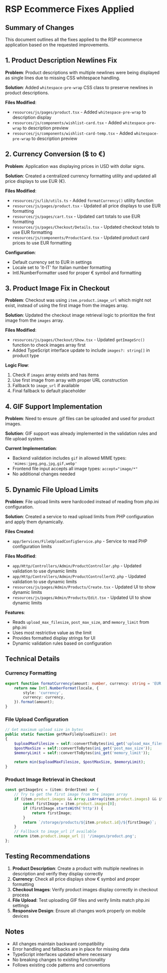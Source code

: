 # RSP Ecommerce Fixes Applied

## Summary of Changes

This document outlines all the fixes applied to the RSP ecommerce application based on the requested improvements.

## 1. Product Description Newlines Fix

**Problem**: Product descriptions with multiple newlines were being displayed as single lines due to missing CSS whitespace handling.

**Solution**: Added `whitespace-pre-wrap` CSS class to preserve newlines in product descriptions.

**Files Modified**:
- `resources/js/pages/product.tsx` - Added `whitespace-pre-wrap` to description display
- `resources/js/components/wishlist-card.tsx` - Added `whitespace-pre-wrap` to description preview  
- `resources/js/components/wishlist-card-temp.tsx` - Added `whitespace-pre-wrap` to description preview

## 2. Currency Conversion ($ to €)

**Problem**: Application was displaying prices in USD with dollar signs.

**Solution**: Created a centralized currency formatting utility and updated all price displays to use EUR (€).

**Files Modified**:
- `resources/js/lib/utils.ts` - Added `formatCurrency()` utility function
- `resources/js/pages/product.tsx` - Updated all price displays to use EUR formatting
- `resources/js/pages/cart.tsx` - Updated cart totals to use EUR formatting
- `resources/js/pages/Checkout/Details.tsx` - Updated checkout totals to use EUR formatting
- `resources/js/components/ProductCard.tsx` - Updated product card prices to use EUR formatting

**Configuration**: 
- Default currency set to EUR in settings
- Locale set to 'it-IT' for Italian number formatting
- Intl.NumberFormatter used for proper € symbol and formatting

## 3. Product Image Fix in Checkout

**Problem**: Checkout was using `item.product.image_url` which might not exist, instead of using the first image from the images array.

**Solution**: Updated the checkout image retrieval logic to prioritize the first image from the `images` array.

**Files Modified**:
- `resources/js/pages/Checkout/Show.tsx` - Updated `getImageSrc()` function to check images array first
- Added TypeScript interface update to include `images?: string[]` in product type

**Logic Flow**:
1. Check if `images` array exists and has items
2. Use first image from array with proper URL construction
3. Fallback to `image_url` if available
4. Final fallback to default placeholder

## 4. GIF Support Implementation

**Problem**: Need to ensure .gif files can be uploaded and used for product images.

**Solution**: GIF support was already implemented in the validation rules and file upload system.

**Current Implementation**:
- Backend validation includes `gif` in allowed MIME types: `'mimes:jpeg,png,jpg,gif,webp'`
- Frontend file input accepts all image types: `accept="image/*"`
- No additional changes needed

## 5. Dynamic File Upload Limits

**Problem**: File upload limits were hardcoded instead of reading from php.ini configuration.

**Solution**: Created a service to read upload limits from PHP configuration and apply them dynamically.

**Files Created**:
- `app/Services/FileUploadConfigService.php` - Service to read PHP configuration limits

**Files Modified**:
- `app/Http/Controllers/Admin/ProductController.php` - Updated validation to use dynamic limits
- `app/Http/Controllers/Admin/ProductControllerV2.php` - Updated validation to use dynamic limits  
- `resources/js/pages/Admin/Products/Create.tsx` - Updated UI to show dynamic limits
- `resources/js/pages/Admin/Products/Edit.tsx` - Updated UI to show dynamic limits

**Features**:
- Reads `upload_max_filesize`, `post_max_size`, and `memory_limit` from php.ini
- Uses most restrictive value as the limit
- Provides formatted display strings for UI
- Dynamic validation rules based on configuration

## Technical Details

### Currency Formatting
```typescript
export function formatCurrency(amount: number, currency: string = 'EUR', locale: string = 'it-IT'): string {
    return new Intl.NumberFormat(locale, {
        style: 'currency',
        currency: currency,
    }).format(amount);
}
```

### File Upload Configuration
```php
// Get maximum upload size in bytes
public static function getMaxFileUploadSize(): int
{
    $uploadMaxFilesize = self::convertToBytes(ini_get('upload_max_filesize'));
    $postMaxSize = self::convertToBytes(ini_get('post_max_size'));
    $memoryLimit = self::convertToBytes(ini_get('memory_limit'));
    
    return min($uploadMaxFilesize, $postMaxSize, $memoryLimit);
}
```

### Product Image Retrieval in Checkout
```typescript
const getImageSrc = (item: OrderItem) => {
    // Try to get the first image from the images array
    if (item.product.images && Array.isArray(item.product.images) && item.product.images.length > 0) {
        const firstImage = item.product.images[0];
        if (firstImage.startsWith('http')) {
            return firstImage;
        }
        return `/storage/products/${item.product.id}/${firstImage}`;
    }
    // Fallback to image_url if available
    return item.product.image_url || '/images/product.png';
};
```

## Testing Recommendations

1. **Product Description**: Create a product with multiple newlines in description and verify they display correctly
2. **Currency**: Check all price displays show € symbol and proper formatting
3. **Checkout Images**: Verify product images display correctly in checkout process
4. **File Upload**: Test uploading GIF files and verify limits match php.ini settings
5. **Responsive Design**: Ensure all changes work properly on mobile devices

## Notes

- All changes maintain backward compatibility
- Error handling and fallbacks are in place for missing data
- TypeScript interfaces updated where necessary
- No breaking changes to existing functionality
- Follows existing code patterns and conventions
